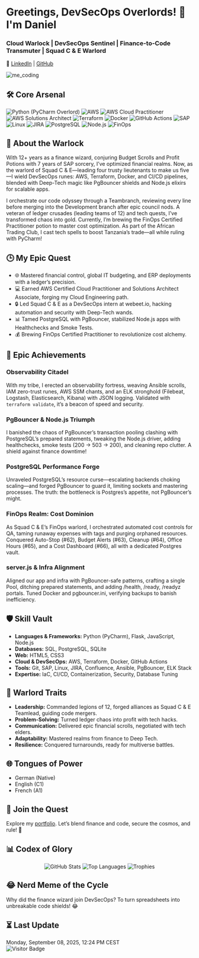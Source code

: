 # Greetings, DevSecOps Overlords! 👾 I'm Daniel

### Cloud Warlock | DevSecOps Sentinel | Finance-to-Code Transmuter | Squad C & E Warlord

🔗 [LinkedIn](https://www.linkedin.com/in/daniel-siebert/) | [GitHub](https://github.com/DanielSiebert-dev)

![me_coding](https://github.com/DanielSiebert-dev/DanielSiebert-dev/blob/main/Cloud%20Engineering.webp?raw=true)

## 🛠️ Core Arsenal
![Python](https://img.shields.io/badge/Python-3776AB?style=for-the-badge&logo=python&logoColor=white) (PyCharm Overlord) ![AWS](https://img.shields.io/badge/AWS-FF9900?style=for-the-badge&logo=amazon-aws&logoColor=white) ![AWS Cloud Practitioner](https://images.credly.com/size/340x340/images/00634f82-4e25-4da3-89da-8d8c0f2e45e6/image.png) ![AWS Solutions Architect](https://images.credly.com/size/340x340/images/0e7a0cd6-0c8a-4f7c-9b9f-38c3e3e31e2e/image.png) ![Terraform](https://img.shields.io/badge/Terraform-7B42BC?style=for-the-badge&logo=terraform&logoColor=white) ![Docker](https://img.shields.io/badge/Docker-2496ED?style=for-the-badge&logo=docker&logoColor=white) ![GitHub Actions](https://img.shields.io/badge/GitHub_Actions-2088FF?style=for-the-badge&logo=github-actions&logoColor=white) ![SAP](https://img.shields.io/badge/SAP-0FAAFF?style=for-the-badge&logo=sap&logoColor=white) ![Linux](https://img.shields.io/badge/Linux-FCC624?style=for-the-badge&logo=linux&logoColor=black) ![JIRA](https://img.shields.io/badge/JIRA-0052CC?style=for-the-badge&logo=jira-software&logoColor=white) ![PostgreSQL](https://img.shields.io/badge/PostgreSQL-336791?style=for-the-badge&logo=postgresql&logoColor=white) ![Node.js](https://img.shields.io/badge/Node.js-339933?style=for-the-badge&logo=node.js&logoColor=white) ![FinOps](https://img.shields.io/badge/FinOps-In_Progress-FFD700?style=for-the-badge)

## 🌌 About the Warlock
With 12+ years as a finance wizard, conjuring Budget Scrolls and Profit Potions with 7 years of SAP sorcery, I’ve optimized financial realms. Now, as the warlord of Squad C & E—leading four trusty lieutenants to make us five—I wield DevSecOps runes: AWS, Terraform, Docker, and CI/CD pipelines, blended with Deep-Tech magic like PgBouncer shields and Node.js elixirs for scalable apps.  

I orchestrate our code odyssey through a Teambranch, reviewing every line before merging into the Development branch after epic council nods. A veteran of ledger crusades (leading teams of 12) and tech quests, I’ve transformed chaos into gold. Currently, I’m brewing the FinOps Certified Practitioner potion to master cost optimization. As part of the African Trading Club, I cast tech spells to boost Tanzania’s trade—all while ruling with PyCharm!  

## 🕒 My Epic Quest
- 🌐 Mastered financial control, global IT budgeting, and ERP deployments with a ledger’s precision.
- 💻 Earned AWS Certified Cloud Practitioner and Solutions Architect Associate, forging my Cloud Engineering path.
- 🔒 Led Squad C & E as a DevSecOps intern at webeet.io, hacking automation and security with Deep-Tech wands.
- 📊 Tamed PostgreSQL with PgBouncer, stabilized Node.js apps with Healthchecks and Smoke Tests.
- 💰 Brewing FinOps Certified Practitioner to revolutionize cost alchemy.

## 🚀 Epic Achievements
### Observability Citadel
With my tribe, I erected an observability fortress, weaving Ansible scrolls, IAM zero-trust runes, AWS SSM chants, and an ELK stronghold (Filebeat, Logstash, Elasticsearch, Kibana) with JSON logging. Validated with `terraform validate`, it’s a beacon of speed and security.  

### PgBouncer & Node.js Triumph
I banished the chaos of PgBouncer’s transaction pooling clashing with PostgreSQL’s prepared statements, tweaking the Node.js driver, adding healthchecks, smoke tests (200 → 503 → 200), and cleaning repo clutter. A shield against finance downtime!  

### PostgreSQL Performance Forge
Unraveled PostgreSQL’s resource curse—escalating backends choking scaling—and forged PgBouncer to guard it, limiting sockets and mastering processes. The truth: the bottleneck is Postgres’s appetite, not PgBouncer’s might.  

### FinOps Realm: Cost Dominion
As Squad C & E’s FinOps warlord, I orchestrated automated cost controls for QA, taming runaway expenses with tags and purging orphaned resources. Conquered Auto-Stop (#62), Budget Alerts (#63), Cleanup (#64), Office Hours (#65), and a Cost Dashboard (#66), all with a dedicated Postgres vault.  

### server.js & Infra Alignment
Aligned our app and infra with PgBouncer-safe patterns, crafting a single Pool, ditching prepared statements, and adding /health, /ready, /readyz portals. Tuned Docker and pgbouncer.ini, verifying backups to banish inefficiency.  

## 🛡️ Skill Vault
- **Languages & Frameworks:** Python (PyCharm), Flask, JavaScript, Node.js
- **Databases:** SQL, PostgreSQL, SQLite
- **Web:** HTML5, CSS3
- **Cloud & DevSecOps:** AWS, Terraform, Docker, GitHub Actions
- **Tools:** Git, SAP, Linux, JIRA, Confluence, Ansible, PgBouncer, ELK Stack
- **Expertise:** IaC, CI/CD, Containerization, Security, Database Tuning

## 💪 Warlord Traits
- **Leadership:** Commanded legions of 12, forged alliances as Squad C & E Teamlead, guiding code mergers.
- **Problem-Solving:** Turned ledger chaos into profit with tech hacks.
- **Communication:** Delivered epic financial scrolls, negotiated with tech elders.
- **Adaptability:** Mastered realms from finance to Deep Tech.
- **Resilience:** Conquered turnarounds, ready for multiverse battles.

## 🌐 Tongues of Power
- German (Native)
- English (C1)
- French (A1)

## 📡 Join the Quest
Explore my [portfolio](https://github.com/DanielSiebert-dev?tab=repositories). Let’s blend finance and code, secure the cosmos, and rule! 🚀

## 📊 Codex of Glory
<p align="center">
  <img src="https://github-readme-stats.vercel.app/api?username=DanielSiebert-dev&theme=github_dark_dimmed&show_icons=true&hide_border=true&layout=compact" alt="GitHub Stats" />
  <img src="https://github-readme-stats.vercel.app/api/top-langs/?username=DanielSiebert-dev&theme=github_dark_dimmed&layout=compact&langs_count=8&hide_border=true" alt="Top Languages" />
  <img src="https://github-profile-trophy.vercel.app/?username=DanielSiebert-dev&theme=onedark&no-frame=true&column=4&margin-w=15&margin-h=15" alt="Trophies" />
</p>

## 😂 Nerd Meme of the Cycle
Why did the finance wizard join DevSecOps? To turn spreadsheets into unbreakable code shields! 😂

## ⏳ Last Update
Monday, September 08, 2025, 12:24 PM CEST  
![Visitor Badge](https://visitor-badge.laobi.icu/badge?page_id=DanielSiebert-dev.DanielSiebert-dev)

